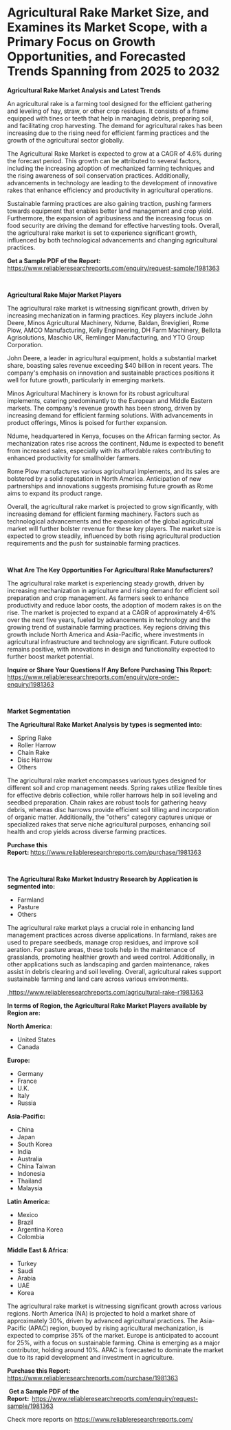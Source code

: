 <p><h1>Agricultural Rake Market Size, and Examines its Market Scope, with a Primary Focus on Growth Opportunities, and Forecasted Trends Spanning from 2025 to 2032</h1></p><p><strong>Agricultural Rake Market Analysis and Latest Trends</strong></p>
<p><p>An agricultural rake is a farming tool designed for the efficient gathering and leveling of hay, straw, or other crop residues. It consists of a frame equipped with tines or teeth that help in managing debris, preparing soil, and facilitating crop harvesting. The demand for agricultural rakes has been increasing due to the rising need for efficient farming practices and the growth of the agricultural sector globally.</p><p>The Agricultural Rake Market is expected to grow at a CAGR of 4.6% during the forecast period. This growth can be attributed to several factors, including the increasing adoption of mechanized farming techniques and the rising awareness of soil conservation practices. Additionally, advancements in technology are leading to the development of innovative rakes that enhance efficiency and productivity in agricultural operations.</p><p>Sustainable farming practices are also gaining traction, pushing farmers towards equipment that enables better land management and crop yield. Furthermore, the expansion of agribusiness and the increasing focus on food security are driving the demand for effective harvesting tools. Overall, the agricultural rake market is set to experience significant growth, influenced by both technological advancements and changing agricultural practices.</p></p>
<p><strong>Get a Sample PDF of the Report:&nbsp;</strong> <a href="https://www.reliableresearchreports.com/enquiry/request-sample/1981363?utm_campaign=3022&utm_medium=2&utm_source=Github&utm_content=ia&utm_term=10042025&utm_id=agricultural-rake">https://www.reliableresearchreports.com/enquiry/request-sample/1981363</a></p>
<p>&nbsp;</p>
<p><strong>Agricultural Rake Major Market Players</strong></p>
<p><p>The agricultural rake market is witnessing significant growth, driven by increasing mechanization in farming practices. Key players include John Deere, Minos Agricultural Machinery, Ndume, Baldan, Breviglieri, Rome Plow, AMCO Manufacturing, Kelly Engineering, DH Farm Machinery, Bellota Agrisolutions, Maschio UK, Remlinger Manufacturing, and YTO Group Corporation.</p><p>John Deere, a leader in agricultural equipment, holds a substantial market share, boasting sales revenue exceeding $40 billion in recent years. The company's emphasis on innovation and sustainable practices positions it well for future growth, particularly in emerging markets.</p><p>Minos Agricultural Machinery is known for its robust agricultural implements, catering predominantly to the European and Middle Eastern markets. The company's revenue growth has been strong, driven by increasing demand for efficient farming solutions. With advancements in product offerings, Minos is poised for further expansion.</p><p>Ndume, headquartered in Kenya, focuses on the African farming sector. As mechanization rates rise across the continent, Ndume is expected to benefit from increased sales, especially with its affordable rakes contributing to enhanced productivity for smallholder farmers.</p><p>Rome Plow manufactures various agricultural implements, and its sales are bolstered by a solid reputation in North America. Anticipation of new partnerships and innovations suggests promising future growth as Rome aims to expand its product range.</p><p>Overall, the agricultural rake market is projected to grow significantly, with increasing demand for efficient farming machinery. Factors such as technological advancements and the expansion of the global agricultural market will further bolster revenue for these key players. The market size is expected to grow steadily, influenced by both rising agricultural production requirements and the push for sustainable farming practices.</p></p>
<p>&nbsp;</p>
<p><strong>What Are The Key Opportunities For Agricultural Rake Manufacturers?</strong></p>
<p><p>The agricultural rake market is experiencing steady growth, driven by increasing mechanization in agriculture and rising demand for efficient soil preparation and crop management. As farmers seek to enhance productivity and reduce labor costs, the adoption of modern rakes is on the rise. The market is projected to expand at a CAGR of approximately 4-6% over the next five years, fueled by advancements in technology and the growing trend of sustainable farming practices. Key regions driving this growth include North America and Asia-Pacific, where investments in agricultural infrastructure and technology are significant. Future outlook remains positive, with innovations in design and functionality expected to further boost market potential.</p></p>
<p><strong>Inquire or Share Your Questions If Any Before Purchasing This Report:</strong> <a href="https://www.reliableresearchreports.com/enquiry/pre-order-enquiry/1981363?utm_campaign=3022&utm_medium=2&utm_source=Github&utm_content=ia&utm_term=10042025&utm_id=agricultural-rake">https://www.reliableresearchreports.com/enquiry/pre-order-enquiry/1981363</a></p>
<p>&nbsp;</p>
<p><strong>Market Segmentation</strong></p>
<p><strong>The Agricultural Rake Market Analysis by types is segmented into:</strong></p>
<p><ul><li>Spring Rake</li><li>Roller Harrow</li><li>Chain Rake</li><li>Disc Harrow</li><li>Others</li></ul></p>
<p><p>The agricultural rake market encompasses various types designed for different soil and crop management needs. Spring rakes utilize flexible tines for effective debris collection, while roller harrows help in soil leveling and seedbed preparation. Chain rakes are robust tools for gathering heavy debris, whereas disc harrows provide efficient soil tilling and incorporation of organic matter. Additionally, the "others" category captures unique or specialized rakes that serve niche agricultural purposes, enhancing soil health and crop yields across diverse farming practices.</p></p>
<p><strong>Purchase this Report:&nbsp;</strong><a href="https://www.reliableresearchreports.com/purchase/1981363?utm_campaign=3022&utm_medium=2&utm_source=Github&utm_content=ia&utm_term=10042025&utm_id=agricultural-rake">https://www.reliableresearchreports.com/purchase/1981363</a></p>
<p>&nbsp;</p>
<p><strong>The Agricultural Rake Market Industry Research by Application is segmented into:</strong></p>
<p><ul><li>Farmland</li><li>Pasture</li><li>Others</li></ul></p>
<p><p>The agricultural rake market plays a crucial role in enhancing land management practices across diverse applications. In farmland, rakes are used to prepare seedbeds, manage crop residues, and improve soil aeration. For pasture areas, these tools help in the maintenance of grasslands, promoting healthier growth and weed control. Additionally, in other applications such as landscaping and garden maintenance, rakes assist in debris clearing and soil leveling. Overall, agricultural rakes support sustainable farming and land care across various environments.</p></p>
<p><a href="https://www.reliableresearchreports.com/agricultural-rake-r1981363?utm_campaign=3022&utm_medium=2&utm_source=Github&utm_content=ia&utm_term=10042025&utm_id=agricultural-rake">&nbsp;https://www.reliableresearchreports.com/agricultural-rake-r1981363</a></p>
<p><strong>In terms of Region, the Agricultural Rake Market Players available by Region are:</strong></p>
<p>
    <p> <strong> North America: </strong>
        <ul>
            <li>United States</li>
            <li>Canada</li>
        </ul>
        </p> 
    <p> <strong> Europe: </strong>
        <ul>
            <li>Germany</li>
            <li>France</li>
            <li>U.K.</li>
            <li>Italy</li>
            <li>Russia</li>
        </ul>
        </p> 
    <p> <strong> Asia-Pacific: </strong>
        <ul>
            <li>China</li>
            <li>Japan</li>
            <li>South Korea</li>
            <li>India</li>
            <li>Australia</li>
            <li>China Taiwan</li>
            <li>Indonesia</li>
            <li>Thailand</li>
            <li>Malaysia</li>
        </ul>
        </p> 
    <p> <strong> Latin America: </strong>
        <ul>
            <li>Mexico</li>
            <li>Brazil</li>
            <li>Argentina Korea</li>
            <li>Colombia</li>
        </ul>
        </p> 
    <p> <strong> Middle East & Africa: </strong>
        <ul>
            <li>Turkey</li>
            <li>Saudi</li>
            <li>Arabia</li>
            <li>UAE</li>
            <li>Korea</li>
        </ul>
    </p>
    </p>
<p><p>The agricultural rake market is witnessing significant growth across various regions. North America (NA) is projected to hold a market share of approximately 30%, driven by advanced agricultural practices. The Asia-Pacific (APAC) region, buoyed by rising agricultural mechanization, is expected to comprise 35% of the market. Europe is anticipated to account for 25%, with a focus on sustainable farming. China is emerging as a major contributor, holding around 10%. APAC is forecasted to dominate the market due to its rapid development and investment in agriculture.</p></p>
<p><strong>Purchase this Report: </strong><a href="https://www.reliableresearchreports.com/purchase/1981363?utm_campaign=3022&utm_medium=2&utm_source=Github&utm_content=ia&utm_term=10042025&utm_id=agricultural-rake">https://www.reliableresearchreports.com/purchase/1981363</a></p>
<p>&nbsp;<strong>Get a Sample PDF of the Report:&nbsp;&nbsp;</strong><a href="https://www.reliableresearchreports.com/enquiry/request-sample/1981363?utm_campaign=3022&utm_medium=2&utm_source=Github&utm_content=ia&utm_term=10042025&utm_id=agricultural-rake">https://www.reliableresearchreports.com/enquiry/request-sample/1981363</a></p>
<p><strong></strong></p>
<p>Check more reports on <a href="https://www.reliableresearchreports.com/?utm_campaign=3022&utm_medium=2&utm_source=Github&utm_content=ia&utm_term=10042025&utm_id=agricultural-rake">https://www.reliableresearchreports.com/</a></p>